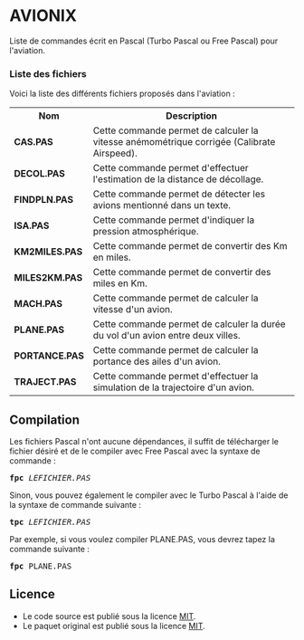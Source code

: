 # AVIONIX
Liste de commandes écrit en Pascal (Turbo Pascal ou Free Pascal) pour l'aviation. 

<h3>Liste des fichiers</h3>

Voici la liste des différents fichiers proposés dans l'aviation :

<table>
	<tr>
		<th>Nom</th>
		<th>Description</th>
	</tr>
	<tr>
		<td><b>CAS.PAS</b></td>
		<td>Cette commande permet de calculer la vitesse anémométrique corrigée (Calibrate Airspeed).</td>
	</tr>
	<tr>
		<td><b>DECOL.PAS</b></td>
		<td>Cette commande permet d'effectuer l'estimation de la distance de décollage.</td>
	</tr>
	<tr>
		<td><b>FINDPLN.PAS</b></td>
		<td>Cette commande permet de détecter les avions mentionné dans un texte.</td>
	</tr>
	<tr>
		<td><b>ISA.PAS</b></td>
		<td>Cette commande permet d'indiquer la pression atmosphérique.</td>
	</tr>
	<tr>
		<td><b>KM2MILES.PAS</b></td>
		<td>Cette commande permet de convertir des Km en miles.</td>
	</tr>
	<tr>
		<td><b>MILES2KM.PAS</b></td>
		<td>Cette commande permet de convertir des miles en Km.</td>
  	</tr>
	<tr>
		<td><b>MACH.PAS</b></td>
		<td>Cette commande permet de calculer la vitesse d'un avion.</td>
	</tr>
	<tr>
    		<td><b>PLANE.PAS</b></td>
    		<td>Cette commande permet de calculer la durée du vol d'un avion entre deux villes.</td>
	</tr>
	<tr>
		<td><b>PORTANCE.PAS</b></td>
		<td>Cette commande permet de calculer la portance des ailes d'un avion.</td>
    	</tr>
	<tr>
		<td><b>TRAJECT.PAS</b></td>
		<td>Cette commande permet d'effectuer la simulation de la trajectoire d'un avion.</td>
	</tr>
</table>

<h2>Compilation</h2>
	
Les fichiers Pascal n'ont aucune dépendances, il suffit de télécharger le fichier désiré et de le compiler avec Free Pascal avec la syntaxe de commande  :

<pre><b>fpc</b> <i>LEFICHIER.PAS</i></pre>
	
Sinon, vous pouvez également le compiler avec le Turbo Pascal à l'aide de la syntaxe de commande suivante :	

<pre><b>tpc</b> <i>LEFICHIER.PAS</i></pre>
	
Par exemple, si vous voulez compiler PLANE.PAS, vous devrez tapez la commande suivante :

<pre><b>fpc</b> PLANE.PAS</pre>

<h2>Licence</h2>
<ul>
 <li>Le code source est publié sous la licence <a href="https://github.com/gladir/AVIONIX/blob/main/LICENSE">MIT</a>.</li>
 <li>Le paquet original est publié sous la licence <a href="https://github.com/gladir/AVIONIX/blob/main/LICENSE">MIT</a>.</li>
</ul>
